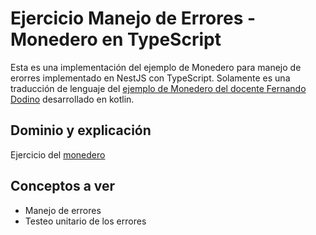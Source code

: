 # Ejercicio Manejo de Errores - Monedero en TypeScript

Esta es una implementación del ejemplo de Monedero para manejo de erorres implementado en NestJS con TypeScript. Solamente es una traducción de lenguaje del [ejemplo de Monedero del docente Fernando Dodino](https://github.com/uqbar-project/eg-monedero-kotlin) desarrollado en kotlin.

## Dominio y explicación

Ejercicio del [monedero](https://docs.google.com/document/d/1vVW91adl0p-NxGNpe8fqmC_5YmBkrxaLDFKyZ0xZb9Y/edit)

## Conceptos a ver

- Manejo de errores
- Testeo unitario de los errores